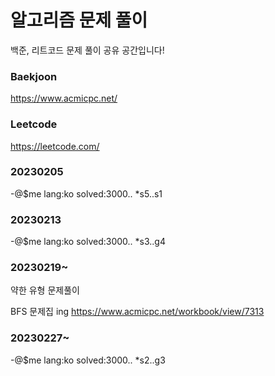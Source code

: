 # 알고리즘 문제 풀이
백준, 리트코드 문제 풀이 공유 공간입니다!

### Baekjoon
https://www.acmicpc.net/

### Leetcode
https://leetcode.com/

### 20230205
-@$me lang:ko solved:3000.. *s5..s1

### 20230213
-@$me lang:ko solved:3000.. *s3..g4

### 20230219~
약한 유형 문제풀이

BFS 문제집 ing
https://www.acmicpc.net/workbook/view/7313

### 20230227~
-@$me lang:ko solved:3000.. *s2..g3


